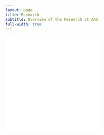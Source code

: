 ```yaml
---
layout: page
title: Research
subtitle: Overview of the Research at AAG
full-width: true
---
```


<object data="/assets/Research_07062023_1.pdf" type="application/pdf" width="100%" height="780rem" data="/assets/Research_07062023_1.pdf#zoom=0&scrollbar=0&toolbar=0&navpanes=0" id="pdf_content" style="pointer-events: none;" align="middle">
    <embed src="/assets/Research_07062023_1.pdf#zoom=0&scrollbar=0&toolbar=0&navpanes=0" align="middle">
    </embed>
</object>

<object data="/assets/Research_07062023_2.pdf" type="application/pdf" width="100%" height="780rem" data="/assets/Research_07062023_2.pdf#zoom=0&scrollbar=0&toolbar=0&navpanes=0" id="pdf_content" style="pointer-events: none;" align="middle">
    <embed src="/assets/Research_07062023_2.pdf#zoom=0&scrollbar=0&toolbar=0&navpanes=0" align="middle">
    </embed>
</object>


